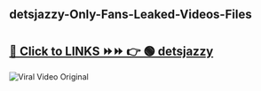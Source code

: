
 ## detsjazzy-Only-Fans-Leaked-Videos-Files

# <h2><a href="https://mediaupload.pro?detsjazzy">🔗 Click to LINKS ⏩⏩ 👉 🟢 detsjazzy </a></h2>

<a href="https://mediaupload.pro?detsjazzy" rel="nofollow" data-target="animated-image.originalLink"><img src="https://i.ibb.co.com/xMMVF88/686577567.gif" alt="Viral Video Original" style="max-width: 100%; display: inline-block;" data-target="animated-image.originalImage"></a>